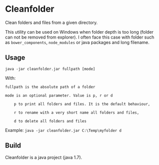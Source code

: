 Cleanfolder
===========

Clean folders and files from a given directory.

This utility can be used on Windows when folder depth is too long (folder can not be removed from explorer).
I often face this case with folder such as `bower_components`, `node_modules` or java packages and long filename.

## Usage

`java -jar cleanfolder.jar fullpath [mode]`

With:

	fullpath is the absolute path of a folder
	
	mode is an optional parameter. Value is p, r or d
	
		p to print all folders and files. It is the default behaviour, 
		
		r to rename with a very short name all folders and files, 
		
		d to delete all folders and files
		
Example:
`java -jar cleanfolder.jar C:\Temp\myfolder d`

## Build

Cleanfolder is a java project (java 1.7).
